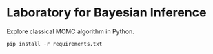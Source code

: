 # Laboratory for Bayesian Inference

Explore classical MCMC algorithm in Python.

```py
pip install -r requirements.txt
```


